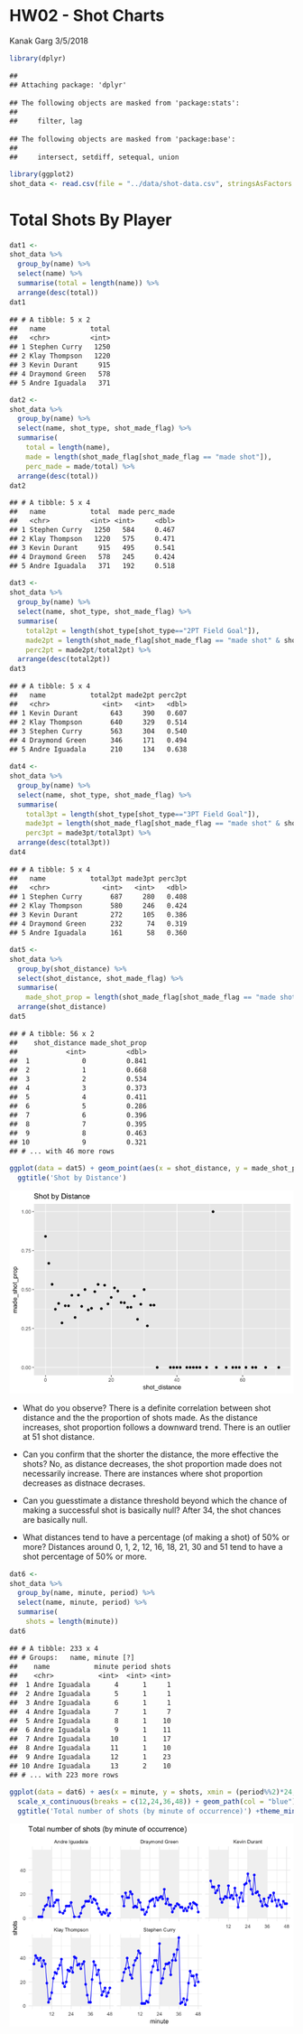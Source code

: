 HW02 - Shot Charts
================
Kanak Garg
3/5/2018

``` r
library(dplyr)
```

    ## 
    ## Attaching package: 'dplyr'

    ## The following objects are masked from 'package:stats':
    ## 
    ##     filter, lag

    ## The following objects are masked from 'package:base':
    ## 
    ##     intersect, setdiff, setequal, union

``` r
library(ggplot2)
shot_data <- read.csv(file = "../data/shot-data.csv", stringsAsFactors = FALSE)
```

Total Shots By Player
=====================

``` r
dat1 <- 
shot_data %>%
  group_by(name) %>%
  select(name) %>%
  summarise(total = length(name)) %>%
  arrange(desc(total))
dat1
```

    ## # A tibble: 5 x 2
    ##   name           total
    ##   <chr>          <int>
    ## 1 Stephen Curry   1250
    ## 2 Klay Thompson   1220
    ## 3 Kevin Durant     915
    ## 4 Draymond Green   578
    ## 5 Andre Iguadala   371

``` r
dat2 <- 
shot_data %>%
  group_by(name) %>%
  select(name, shot_type, shot_made_flag) %>%
  summarise(
    total = length(name),
    made = length(shot_made_flag[shot_made_flag == "made shot"]),
    perc_made = made/total) %>%
  arrange(desc(total))
dat2
```

    ## # A tibble: 5 x 4
    ##   name           total  made perc_made
    ##   <chr>          <int> <int>     <dbl>
    ## 1 Stephen Curry   1250   584     0.467
    ## 2 Klay Thompson   1220   575     0.471
    ## 3 Kevin Durant     915   495     0.541
    ## 4 Draymond Green   578   245     0.424
    ## 5 Andre Iguadala   371   192     0.518

``` r
dat3 <- 
shot_data %>%
  group_by(name) %>%
  select(name, shot_type, shot_made_flag) %>%
  summarise(
    total2pt = length(shot_type[shot_type=="2PT Field Goal"]),
    made2pt = length(shot_made_flag[shot_made_flag == "made shot" & shot_type == "2PT Field Goal"]),
    perc2pt = made2pt/total2pt) %>%
  arrange(desc(total2pt))
dat3
```

    ## # A tibble: 5 x 4
    ##   name           total2pt made2pt perc2pt
    ##   <chr>             <int>   <int>   <dbl>
    ## 1 Kevin Durant        643     390   0.607
    ## 2 Klay Thompson       640     329   0.514
    ## 3 Stephen Curry       563     304   0.540
    ## 4 Draymond Green      346     171   0.494
    ## 5 Andre Iguadala      210     134   0.638

``` r
dat4 <- 
shot_data %>%
  group_by(name) %>%
  select(name, shot_type, shot_made_flag) %>%
  summarise(
    total3pt = length(shot_type[shot_type=="3PT Field Goal"]),
    made3pt = length(shot_made_flag[shot_made_flag == "made shot" & shot_type == "3PT Field Goal"]),
    perc3pt = made3pt/total3pt) %>%
  arrange(desc(total3pt))
dat4
```

    ## # A tibble: 5 x 4
    ##   name           total3pt made3pt perc3pt
    ##   <chr>             <int>   <int>   <dbl>
    ## 1 Stephen Curry       687     280   0.408
    ## 2 Klay Thompson       580     246   0.424
    ## 3 Kevin Durant        272     105   0.386
    ## 4 Draymond Green      232      74   0.319
    ## 5 Andre Iguadala      161      58   0.360

``` r
dat5 <- 
shot_data %>%
  group_by(shot_distance) %>%
  select(shot_distance, shot_made_flag) %>%
  summarise(
    made_shot_prop = length(shot_made_flag[shot_made_flag == "made shot"])/n()) %>%
  arrange(shot_distance)
dat5
```

    ## # A tibble: 56 x 2
    ##    shot_distance made_shot_prop
    ##            <int>          <dbl>
    ##  1             0          0.841
    ##  2             1          0.668
    ##  3             2          0.534
    ##  4             3          0.373
    ##  5             4          0.411
    ##  6             5          0.286
    ##  7             6          0.396
    ##  8             7          0.395
    ##  9             8          0.463
    ## 10             9          0.321
    ## # ... with 46 more rows

``` r
ggplot(data = dat5) + geom_point(aes(x = shot_distance, y = made_shot_prop)) +
  ggtitle('Shot by Distance') 
```

![](../images/unnamed-chunk-7-1.png)

-   What do you observe?
    There is a definite correlation between shot distance and the the proportion of shots made. As the distance increases, shot proportion follows a downward trend. There is an outlier at 51 shot distance.

-   Can you confirm that the shorter the distance, the more effective the shots?
    No, as distance decreases, the shot proportion made does not necessarily increase. There are instances where shot proportion decreases as distnace decrases.

-   Can you guesstimate a distance threshold beyond which the chance of making a successful shot is basically null?
    After 34, the shot chances are basically null.

-   What distances tend to have a percentage (of making a shot) of 50% or more?
    Distances around 0, 1, 2, 12, 16, 18, 21, 30 and 51 tend to have a shot percentage of 50% or more.

``` r
dat6 <- 
shot_data %>%
  group_by(name, minute, period) %>%
  select(name, minute, period) %>%
  summarise(
    shots = length(minute))
dat6
```

    ## # A tibble: 233 x 4
    ## # Groups:   name, minute [?]
    ##    name           minute period shots
    ##    <chr>           <int>  <int> <int>
    ##  1 Andre Iguadala      4      1     1
    ##  2 Andre Iguadala      5      1     1
    ##  3 Andre Iguadala      6      1     1
    ##  4 Andre Iguadala      7      1     7
    ##  5 Andre Iguadala      8      1    10
    ##  6 Andre Iguadala      9      1    11
    ##  7 Andre Iguadala     10      1    17
    ##  8 Andre Iguadala     11      1    10
    ##  9 Andre Iguadala     12      1    23
    ## 10 Andre Iguadala     13      2    10
    ## # ... with 223 more rows

``` r
ggplot(data = dat6) + aes(x = minute, y = shots, xmin = (period%%2)*24, xmax = (period%%2)*24 +12 , ymin = 0, ymax = max(shots)) + geom_rect(fill = "grey95") + geom_point( col = "blue" ) +
  scale_x_continuous(breaks = c(12,24,36,48)) + geom_path(col = "blue") + 
  ggtitle('Total number of shots (by minute of occurrence)') +theme_minimal() + facet_wrap(~ name)
```

![](../images/unnamed-chunk-8-1.png)
